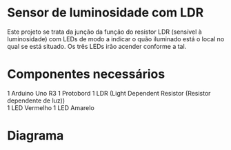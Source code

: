 # Sensor de luminosidade com LDR
Este projeto se trata da junção da função do resistor LDR (sensível à luminosidade) com LEDs de modo a indicar o quão iluminado está o local no qual se está situado. Os três LEDs irão acender conforme a tal.

# Componentes necessários
1 Arduino Uno R3 
1 Protobord 
1 LDR (Light Dependent Resistor (Resistor dependente de luz))  
1 LED Vermelho 
1 LED Amarelo

# Diagrama



